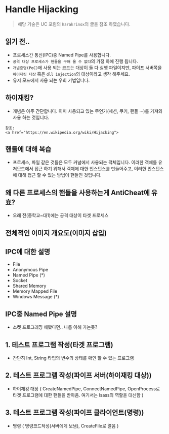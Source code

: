 # Handle Hijacking

> 해당 기술은 UC 포럼의 `harakrinox`의 글을 참조 하였습니다.

## 읽기 전..
  
  - 프로세스간 통신(IPC)중 Named Pipe를 사용합니다.
  - `공격 대상 프로세스가 핸들을 구해 올 수 없다`의 가정 하에 진행 됩니다.
  - `개념증명(PoC)`에 사용 되는 코드는 대상이 둘 다 실행 파일이지만, 파이프 서버쪽을 `하이재킹 대상` 혹은 `dll injection`의 대상이라고 생각 해주세요.
  - 유저 모드에서 사용 되는 우회 기법입니다.

## 하이재킹?

- 개념은 아주 간단합니다. 이미 사용되고 있는 무언가(세션, 쿠키, 핸들 ···)를 가져와 사용 하는 것입니다.

```
참조: 
<a href="https://en.wikipedia.org/wiki/Hijacking">
```

## 핸들에 대해 복습

- 프로세스, 파일 같은 것들은 모두 커널에서 사용되는 객체입니다. 이러한 객체를 유저모드에서 접근 하기 위해서 객체에 대한 인스턴스를 만들어주고,
이러한 인스턴스에 대해 접근 할 수 있는 방법이 핸들인 것입니다.

## 왜 다른 프로세스의 핸들을 사용하는게 AntiCheat에 유효?
- 오래 전(중학교~대1)에는 공격 대상이 타겟 프로세스

## 전체적인 이미지 개요도(이미지 삽입)

## IPC에 대한 설명
- File
- Anonymous Pipe
- Named Pipe (*)
- Socket
- Shared Memory
- Memory Mapped File
- Windows Message (*)

## IPC중 Named Pipe 설명

- 소켓 프로그래밍 해봤다면.. 나름 이해 가는듯?

## 1. 테스트 프로그램 작성(타겟 프로그램)
  - 간단히 Int, String 타입의 변수의 상태를 확인 할 수 있는 프로그램
## 2. 테스트 프로그램 작성(파이프 서버(하이재킹 대상))
  - 하이재킹 대상 ( CreateNamedPipe, ConnectNamedPipe, OpenProcess로 타겟 프로그램에 대한 핸들을 받아옴. 여기서는 lsass의 역할을 대신함 )
## 3. 테스트 프로그램 작성(파이프 클라이언트(명령))
  - 명령 ( 명령코드작성(서버에게 보냄), CreateFile로 열음 )
